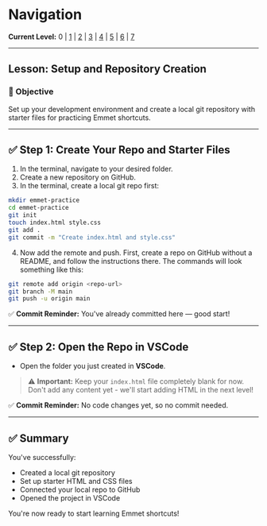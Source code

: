 # Navigation
**Current Level:** 0 | [1](./emmet-intro-lv1.md) | [2](./emmet-intro-lv2.md) | [3](./emmet-intro-lv3.md) | [4](./emmet-intro-lv4.md) | [5](./emmet-intro-lv5.md) | [6](./emmet-intro-lv6.md) | [7](./emmet-intro-lv7.md)

---

## Lesson: Setup and Repository Creation

### 🎯 Objective

Set up your development environment and create a local git repository with starter files for practicing Emmet shortcuts.

---

## ✅ Step 1: Create Your Repo and Starter Files

1. In the terminal, navigate to your desired folder.
2. Create a new repository on GitHub.
3. In the terminal, create a local git repo first:

```bash
mkdir emmet-practice
cd emmet-practice
git init
touch index.html style.css
git add .
git commit -m "Create index.html and style.css"
```

4. Now add the remote and push. First, create a repo on GitHub without a README, and follow the instructions there. The commands will look something like this:

```bash
git remote add origin <repo-url>
git branch -M main
git push -u origin main
```

✅ **Commit Reminder:** You've already committed here — good start!

---

## ✅ Step 2: Open the Repo in VSCode

* Open the folder you just created in **VSCode**.

> ⚠️ **Important:** Keep your `index.html` file completely blank for now. Don't add any content yet - we'll start adding HTML in the next level!

✅ **Commit Reminder:** No code changes yet, so no commit needed.

---

## ✅ Summary

You've successfully:
* Created a local git repository
* Set up starter HTML and CSS files
* Connected your local repo to GitHub
* Opened the project in VSCode

You're now ready to start learning Emmet shortcuts! 